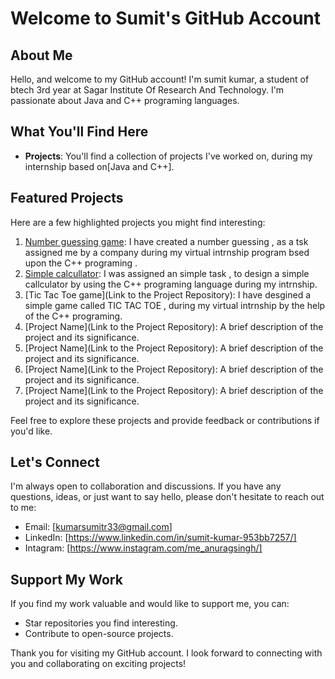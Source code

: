 # Welcome to Sumit's GitHub Account

## About Me

Hello, and welcome to my GitHub account! I'm sumit kumar, a student of btech 3rd year  at Sagar Institute Of Research And Technology. I'm passionate about 
Java and C++ programing languages.

## What You'll Find Here

- **Projects**: You'll find a collection of projects I've worked on, during my internship based on[Java and C++].

## Featured Projects

Here are a few highlighted projects you might find interesting:

1. [Number guessing game](https://github.com/Sumitkumar033/codsoft/commit/5f3dd889b15022820d0196202b99d3b27ba47f5e): I have created a number guessing , as a tsk assigned me by a company during my virtual intrnship program bsed upon the C++ programing .
2. [Simple calcullator](https://github.com/Sumitkumar033/codsoft/commit/8f7482a277334a06eee5e711d81a8613c669e168): I was assigned an simple task , to design a simple callculator by using the C++ programing language during my intrnship.
3. [Tic Tac Toe game](Link to the Project Repository): I have desgined a simple game called TIC TAC TOE , during my virtual intrnship by the help of the C++ programing.
4. [Project Name](Link to the Project Repository): A brief description of the project and its significance.
5. [Project Name](Link to the Project Repository): A brief description of the project and its significance.
6. [Project Name](Link to the Project Repository): A brief description of the project and its significance.
7. [Project Name](Link to the Project Repository): A brief description of the project and its significance.


Feel free to explore these projects and provide feedback or contributions if you'd like.

## Let's Connect

I'm always open to collaboration and discussions. If you have any questions, ideas, or just want to say hello, please don't hesitate to reach out to me:

- Email: [kumarsumitr33@gmail.com]
- LinkedIn: [https://www.linkedin.com/in/sumit-kumar-953bb7257/]
- Intagram: [https://www.instagram.com/me_anuragsingh/]

## Support My Work

If you find my work valuable and would like to support me, you can:

- Star repositories you find interesting.
- Contribute to open-source projects.

Thank you for visiting my GitHub account. I look forward to connecting with you and collaborating on exciting projects!




